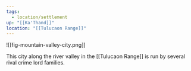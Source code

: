 ```yaml
---
tags:
  - location/settlement
up: "[[Ka'Thand]]"
location: "[[Tulucaon Range]]"
---
```

![[fig-mountain-valley-city.png]] 

This city along the river valley in the [[Tulucaon Range]] is run by several rival crime lord families. 